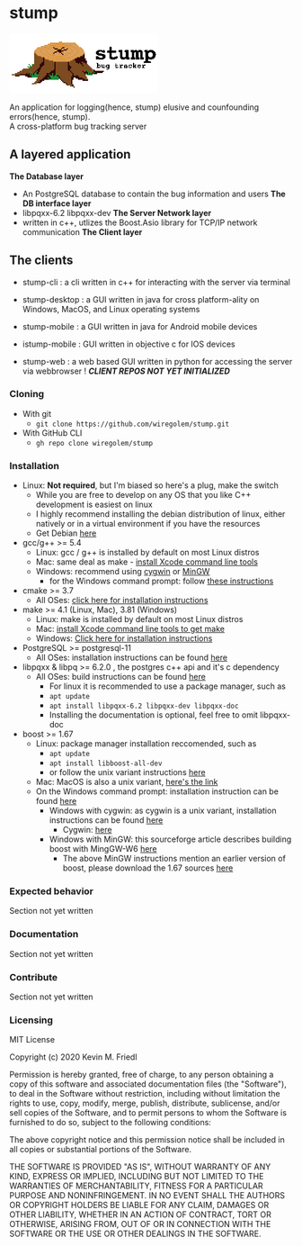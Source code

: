 # stump
<img src="stump.png"/>

An application for logging(hence, stump) elusive and counfounding errors(hence, stump).
</br>A cross-platform bug tracking server 

## A layered application
**The Database layer**
 * An PostgreSQL database to contain the bug information and users
**The DB interface layer**
 * libpqxx-6.2 libpqxx-dev
**The Server Network layer**
 * written in c++, utlizes the Boost.Asio library for TCP/IP network communication
 **The Client layer**

## The clients
* stump-cli : a cli written in c++ for interacting with the server via terminal
 
* stump-desktop : a GUI written in java for cross platform-ality on Windows, MacOS, and Linux operating systems

* stump-mobile : a GUI written in java for Android mobile devices

* istump-mobile : GUI written in objective c for IOS devices

* stump-web : a web based GUI written in python for accessing the server via webbrowser
! ***CLIENT REPOS NOT YET INITIALIZED***

### Cloning
* With git
  * `git clone https://github.com/wiregolem/stump.git`
* With GitHub CLI
  * `gh repo clone wiregolem/stump`
### Installation
* Linux: **Not required**, but I'm biased so here's a plug, make the switch
  * While you are free to develop on any OS that you like C++ development is easiest on linux
  * I highly recommend installing the debian distribution of linux, either natively or in a virtual environment if you have the resources
  * Get Debian [here](https://www.debian.org/distrib/)
* gcc/g++ >= 5.4
  * Linux: gcc / g++ is installed by default on most Linux distros
  * Mac: same deal as make - [install Xcode command line tools](https://developer.apple.com/xcode/features/)
  * Windows: recommend using [cygwin](https://www.cygwin.com/) or [MinGW](http://www.mingw.org/)
    * for the Windows command prompt: follow [these instructions](http://www.sefidian.com/2020/05/09/installing-g-c-compiler-on-windows/)
* cmake >= 3.7
  * All OSes: [click here for installation instructions](https://cmake.org/install/)
* make >= 4.1 (Linux, Mac), 3.81 (Windows)
  * Linux: make is installed by default on most Linux distros
  * Mac: [install Xcode command line tools to get make](https://developer.apple.com/xcode/features/)
  * Windows: [Click here for installation instructions](http://gnuwin32.sourceforge.net/packages/make.htm)
* PostgreSQL >= postgresql-11
  * All OSes:  installation instructions can be found [here](https://www.postresql.org/download/)
* libpqxx & libpq >= 6.2.0 , the postgres c++ api and it's c dependency
  * All OSes:  build instructions can be found [here](https://github.com/jtv/libpqxx/tree/6.2.0#libpqxx)
    * For linux it is recommended to use a package manager, such as
    * `apt update`
    * `apt install libpqxx-6.2 libpqxx-dev libpqxx-doc`
    * Installing the documentation is optional, feel free to omit libpqxx-doc
* boost >= 1.67
  * Linux: package manager installation reccomended, such as 
    * `apt update`
    * `apt install libboost-all-dev`
    * or follow the unix variant instructions [here](https://www.boost.org/doc/libs/1_67_0/more/getting_started/unix-variants.html)
  * Mac: MacOS is also a unix variant, [here's the link](https://www.boost.org/doc/libs/1_67_0/more/getting_started/unix-variants.html)
  * On the Windows command prompt: installation instruction can be found [here](https://www.boost.org/doc/libs/1_67_0/more/getting_started/windows.html)
    * Windows with cygwin: as cygwin is a unix variant, installation instructions can be found [here](https://www.boost.org/doc/libs/1_67_0/more/getting_started/unix-variants.html)
      * Cygwin: [here](https://www.cygwin.com/)
    * Windows with MinGW: this sourceforge article describes building boost with MingGW-W6 [here](https://sourceforge.net/p/mingw-w64/wiki2/Building%20Boost/)
      * The above MinGW instructions mention an earlier version of boost, please download the 1.67 sources [here](https://sourceforge.net/projects/boost/files/boost/1.67.0/)

### Expected behavior
Section not yet written
### Documentation
Section not yet written
### Contribute
Section not yet written
### Licensing
<p>
MIT License

Copyright (c) 2020 Kevin M. Friedl

Permission is hereby granted, free of charge, to any person obtaining a copy
of this software and associated documentation files (the "Software"), to deal
in the Software without restriction, including without limitation the rights
to use, copy, modify, merge, publish, distribute, sublicense, and/or sell
copies of the Software, and to permit persons to whom the Software is
furnished to do so, subject to the following conditions:

The above copyright notice and this permission notice shall be included in all
copies or substantial portions of the Software.

THE SOFTWARE IS PROVIDED "AS IS", WITHOUT WARRANTY OF ANY KIND, EXPRESS OR
IMPLIED, INCLUDING BUT NOT LIMITED TO THE WARRANTIES OF MERCHANTABILITY,
FITNESS FOR A PARTICULAR PURPOSE AND NONINFRINGEMENT. IN NO EVENT SHALL THE
AUTHORS OR COPYRIGHT HOLDERS BE LIABLE FOR ANY CLAIM, DAMAGES OR OTHER
LIABILITY, WHETHER IN AN ACTION OF CONTRACT, TORT OR OTHERWISE, ARISING FROM,
OUT OF OR IN CONNECTION WITH THE SOFTWARE OR THE USE OR OTHER DEALINGS IN THE
SOFTWARE.
</p>

